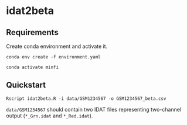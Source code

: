 # idat2beta

## Requirements

Create conda environment and activate it.
```
conda env create -f environment.yaml

conda activate minfi
```

## Quickstart
```
Rscript idat2beta.R -i data/GSM1234567 -o GSM1234567_beta.csv
```

`data/GSM1234567` should contain two IDAT files representing two-channel output (`*_Grn.idat` and `*_Red.idat`).


